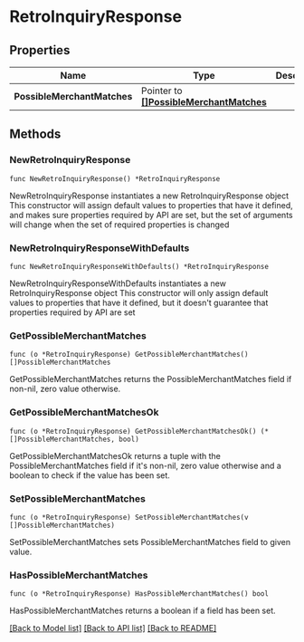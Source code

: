 # RetroInquiryResponse

## Properties

Name | Type | Description | Notes
------------ | ------------- | ------------- | -------------
**PossibleMerchantMatches** | Pointer to [**[]PossibleMerchantMatches**](PossibleMerchantMatches.md) |  | [optional] 

## Methods

### NewRetroInquiryResponse

`func NewRetroInquiryResponse() *RetroInquiryResponse`

NewRetroInquiryResponse instantiates a new RetroInquiryResponse object
This constructor will assign default values to properties that have it defined,
and makes sure properties required by API are set, but the set of arguments
will change when the set of required properties is changed

### NewRetroInquiryResponseWithDefaults

`func NewRetroInquiryResponseWithDefaults() *RetroInquiryResponse`

NewRetroInquiryResponseWithDefaults instantiates a new RetroInquiryResponse object
This constructor will only assign default values to properties that have it defined,
but it doesn't guarantee that properties required by API are set

### GetPossibleMerchantMatches

`func (o *RetroInquiryResponse) GetPossibleMerchantMatches() []PossibleMerchantMatches`

GetPossibleMerchantMatches returns the PossibleMerchantMatches field if non-nil, zero value otherwise.

### GetPossibleMerchantMatchesOk

`func (o *RetroInquiryResponse) GetPossibleMerchantMatchesOk() (*[]PossibleMerchantMatches, bool)`

GetPossibleMerchantMatchesOk returns a tuple with the PossibleMerchantMatches field if it's non-nil, zero value otherwise
and a boolean to check if the value has been set.

### SetPossibleMerchantMatches

`func (o *RetroInquiryResponse) SetPossibleMerchantMatches(v []PossibleMerchantMatches)`

SetPossibleMerchantMatches sets PossibleMerchantMatches field to given value.

### HasPossibleMerchantMatches

`func (o *RetroInquiryResponse) HasPossibleMerchantMatches() bool`

HasPossibleMerchantMatches returns a boolean if a field has been set.


[[Back to Model list]](../README.md#documentation-for-models) [[Back to API list]](../README.md#documentation-for-api-endpoints) [[Back to README]](../README.md)


